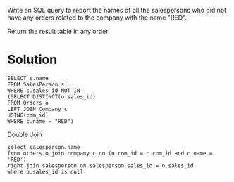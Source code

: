 Write an SQL query to report the names of all the salespersons who did not have any orders related to the company with the name "RED".

Return the result table in any order.

# Solution

```
SELECT s.name
FROM SalesPerson s
WHERE s.sales_id NOT IN
(SELECT DISTINCT(o.sales_id)
FROM Orders o
LEFT JOIN Company c
USING(com_id)
WHERE c.name = "RED")
```

Double Join

```
select salesperson.name
from orders o join company c on (o.com_id = c.com_id and c.name = 'RED')
right join salesperson on salesperson.sales_id = o.sales_id
where o.sales_id is null
```
